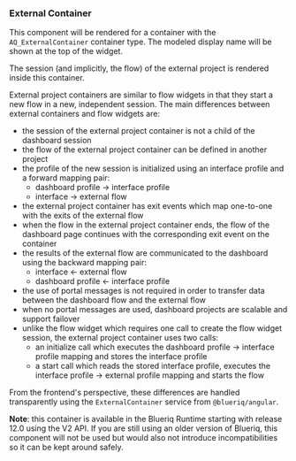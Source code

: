 ### External Container
This component will be rendered for a container with the `AQ_ExternalContainer` container type.
The modeled display name will be shown at the top of the widget.

The session (and implicitly, the flow) of the external project is rendered inside this container.

External project containers are similar to flow widgets in that they start a new flow in a new, independent session.
The main differences between external containers and flow widgets are:
- the session of the external project container is not a child of the dashboard session
- the flow of the external project container can be defined in another project
- the profile of the new session is initialized using an interface profile and a forward mapping pair: 
  - dashboard profile -> interface profile
  - interface -> external flow
- the external project container has exit events which map one-to-one with the exits of the external flow
- when the flow in the external project container ends, the flow of the dashboard page continues with the corresponding exit event on the container
- the results of the external flow are communicated to the dashboard using the backward mapping pair:
  - interface <- external flow
  - dashboard profile <- interface profile
- the use of portal messages is not required in order to transfer data between the dashboard flow and the external flow
- when no portal messages are used, dashboard projects are scalable and support failover
- unlike the flow widget which requires one call to create the flow widget session, the external project container uses two calls:
  - an initialize call which executes the dashboard profile -> interface profile mapping and stores the interface profile
  - a start call which reads the stored interface profile, executes the interface profile -> external profile mapping and starts the flow
  
From the frontend's perspective, these differences are handled transparently using the `ExternalContainer` service from `@blueriq/angular`.

**Note**: this container is available in the Blueriq Runtime starting with release 12.0 using the V2 API. If you are still using an older
version of Blueriq, this component will not be used but would also not introduce incompatibilities so it can be kept around safely.
